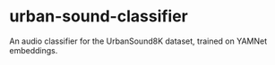 # urban-sound-classifier
An audio classifier for the UrbanSound8K dataset, trained on YAMNet embeddings.
